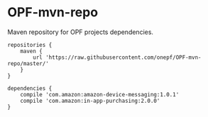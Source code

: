 OPF-mvn-repo
============

Maven repository for OPF projects dependencies.

```
repositories {
    maven {
        url 'https://raw.githubusercontent.com/onepf/OPF-mvn-repo/master/'
    }
}
```

```
dependencies {
    compile 'com.amazon:amazon-device-messaging:1.0.1'
    compile 'com.amazon:in-app-purchasing:2.0.0'
}
```
